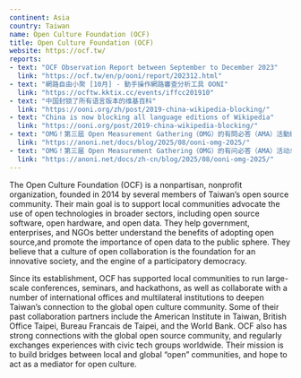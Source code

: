 ```yaml
---
continent: Asia
country: Taiwan
name: Open Culture Foundation (OCF)
title: Open Culture Foundation (OCF)
website: https://ocf.tw/
reports:
- text: "OCF Observation Report between September to December 2023"
  link: "https://ocf.tw/en/p/ooni/report/202312.html"
- text: "網路自由小聚 [10月] - 動手操作網路審查分析工具 OONI"
  link: "https://ocftw.kktix.cc/events/iffcc201910"
- text: "中国封锁了所有语言版本的维基百科"
  link: "https://ooni.org/zh/post/2019-china-wikipedia-blocking/"
- text: "China is now blocking all language editions of Wikipedia"
  link: "https://ooni.org/post/2019-china-wikipedia-blocking/"
- text: "OMG！第三屆 Open Measurement Gathering（OMG）的有問必答（AMA）活動總結 (zh-TW)"
  link: "https://anoni.net/docs/blog/2025/08/ooni-omg-2025/"
- text: "OMG！第三届 Open Measurement Gathering（OMG）的有问必答（AMA）活动总结¶ (zh-CN)"
  link: "https://anoni.net/docs/zh-cn/blog/2025/08/ooni-omg-2025/"
---
```


The Open Culture Foundation (OCF) is a nonpartisan, nonprofit organization, founded in 2014 by several members of Taiwan’s open source community. Their main goal is to support local communities advocate the use of open technologies in broader sectors, including open source software, open hardware, and open data. They help government, enterprises, and NGOs better understand the benefits of adopting open source,and promote the importance of open data to the public sphere. They believe that a culture of open collaboration is the foundation for an innovative society, and the engine of a participatory democracy.

Since its establishment, OCF has supported local communities to run large-scale conferences, seminars, and hackathons, as well as collaborate with a number of international offices and multilateral institutions to deepen Taiwan’s connection to the global open culture community. Some of their past collaboration partners include the American Institute in Taiwan, British Office Taipei, Bureau Francais de Taipei, and the World Bank. OCF also has strong connections with the global open source community, and regularly exchanges experiences with civic tech groups worldwide. Their mission is to build bridges between local and global “open” communities, and hope to act as a mediator for open culture.
